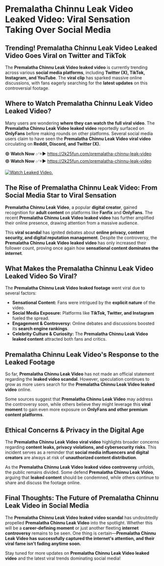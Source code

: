 # Premalatha Chinnu Leak Video Leaked Video: Viral Sensation Taking Over Social Media

## **Trending! Premalatha Chinnu Leak Video Leaked Video Goes Viral on Twitter and TikTok**
The **Premalatha Chinnu Leak Video leaked video** is currently trending across various **social media platforms**, including **Twitter (X), TikTok, Instagram, and YouTube**. The **viral clip** has sparked massive online discussions, with fans eagerly searching for the **latest updates** on this controversial footage.

## **Where to Watch Premalatha Chinnu Leak Video Leaked Video?**
Many users are wondering **where they can watch the full viral video**. The **Premalatha Chinnu Leak Video leaked video** reportedly surfaced on **OnlyFans** before making rounds on other platforms. Several social media users claim to have seen the **Premalatha Chinnu Leak Video viral video** circulating on **Reddit, Discord, and Twitter (X).**

🟢 **Watch Now** ✅=► https://2k25fun.com/premalatha-chinnu-leak-video  
🟢 **Watch Now** ✅=► https://2k25fun.com/premalatha-chinnu-leak-video  

[![Watch Leaked Video.](https://miro.medium.com/v2/resize:fit:828/format:webp/1*cilzJN44JGOrTw9NJCrNHA.gif "Watch Leaked Video")](https://2k25fun.com/premalatha-chinnu-leak-video)

## **The Rise of Premalatha Chinnu Leak Video: From Social Media Star to Viral Sensation**
**Premalatha Chinnu Leak Video**, a popular **digital creator**, gained recognition for **adult content** on platforms like **Fanfix** and **OnlyFans**. The recent **Premalatha Chinnu Leak Video leaked video** has further amplified their online presence, drawing attention from a massive audience.

This **viral scandal** has ignited debates about **online privacy, content security, and digital reputation management**. Despite the controversy, the **Premalatha Chinnu Leak Video leaked video** has only increased their follower count, proving once again how **sensational content dominates the internet**.

## **What Makes the Premalatha Chinnu Leak Video Leaked Video So Viral?**
The **Premalatha Chinnu Leak Video leaked footage** went viral due to several factors:
- **Sensational Content:** Fans were intrigued by the **explicit nature** of the video.
- **Social Media Exposure:** Platforms like **TikTok, Twitter, and Instagram** fueled the spread.
- **Engagement & Controversy:** Online debates and discussions boosted its **search engine rankings**.
- **Celebrity Culture & Curiosity:** The **Premalatha Chinnu Leak Video leaked content** attracted both fans and critics.

## **Premalatha Chinnu Leak Video's Response to the Leaked Footage**
So far, **Premalatha Chinnu Leak Video** has not made an official statement regarding the **leaked video scandal**. However, speculation continues to grow as more users search for the **Premalatha Chinnu Leak Video leaked video** online.

Some sources suggest that **Premalatha Chinnu Leak Video** may address the controversy soon, while others believe they might leverage this **viral moment** to gain even more exposure on **OnlyFans and other premium content platforms**.

## **Ethical Concerns & Privacy in the Digital Age**
The **Premalatha Chinnu Leak Video viral video** highlights broader concerns regarding **content leaks, privacy violations, and cybersecurity risks**. This incident serves as a reminder that **social media influencers and digital creators** are always at risk of **unauthorized content distribution**.

As the **Premalatha Chinnu Leak Video leaked video controversy** unfolds, the public remains divided. Some defend **Premalatha Chinnu Leak Video**, arguing that **leaked content** should be condemned, while others continue to share and discuss the footage online.

## **Final Thoughts: The Future of Premalatha Chinnu Leak Video in Social Media**
The **Premalatha Chinnu Leak Video leaked video scandal** has undoubtedly propelled **Premalatha Chinnu Leak Video** into the spotlight. Whether this will be a **career-defining moment** or just another fleeting **internet controversy** remains to be seen. One thing is certain—**Premalatha Chinnu Leak Video has successfully captured the internet's attention, and their viral fame isn't fading anytime soon.**

Stay tuned for more updates on **Premalatha Chinnu Leak Video leaked video** and the latest viral trends dominating social media!